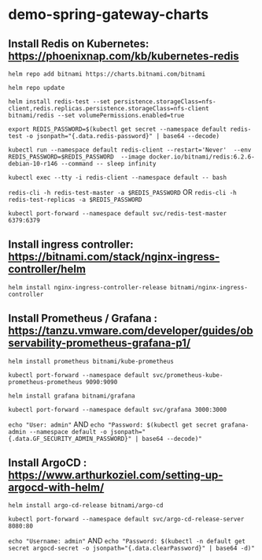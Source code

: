 # demo-spring-gateway-charts

## Install Redis on Kubernetes: https://phoenixnap.com/kb/kubernetes-redis

``` helm repo add bitnami https://charts.bitnami.com/bitnami ```

``` helm repo update ```

``` helm install redis-test --set persistence.storageClass=nfs-client,redis.replicas.persistence.storageClass=nfs-client bitnami/redis --set volumePermissions.enabled=true ```

``` export REDIS_PASSWORD=$(kubectl get secret --namespace default redis-test -o jsonpath="{.data.redis-password}" | base64 --decode) ```

``` kubectl run --namespace default redis-client --restart='Never'  --env REDIS_PASSWORD=$REDIS_PASSWORD  --image docker.io/bitnami/redis:6.2.6-debian-10-r146 --command -- sleep infinity ```

``` kubectl exec --tty -i redis-client --namespace default -- bash ```

``` redis-cli -h redis-test-master -a $REDIS_PASSWORD ``` OR ``` redis-cli -h redis-test-replicas -a $REDIS_PASSWORD ```

``` kubectl port-forward --namespace default svc/redis-test-master 6379:6379 ```

## Install ingress controller: https://bitnami.com/stack/nginx-ingress-controller/helm

``` helm install nginx-ingress-controller-release bitnami/nginx-ingress-controller ```

## Install Prometheus / Grafana : https://tanzu.vmware.com/developer/guides/observability-prometheus-grafana-p1/

``` helm install prometheus bitnami/kube-prometheus ```

``` kubectl port-forward --namespace default svc/prometheus-kube-prometheus-prometheus 9090:9090 ```

``` helm install grafana bitnami/grafana ```

``` kubectl port-forward --namespace default svc/grafana 3000:3000 ```

``` echo "User: admin" ``` AND ``` echo "Password: $(kubectl get secret grafana-admin --namespace default -o jsonpath="{.data.GF_SECURITY_ADMIN_PASSWORD}" | base64 --decode)" ```

## Install ArgoCD : https://www.arthurkoziel.com/setting-up-argocd-with-helm/

``` helm install argo-cd-release bitnami/argo-cd ```

``` kubectl port-forward --namespace default svc/argo-cd-release-server 8080:80 ```

``` echo "Username: admin" ``` AND ``` echo "Password: $(kubectl -n default get secret argocd-secret -o jsonpath="{.data.clearPassword}" | base64 -d)" ```